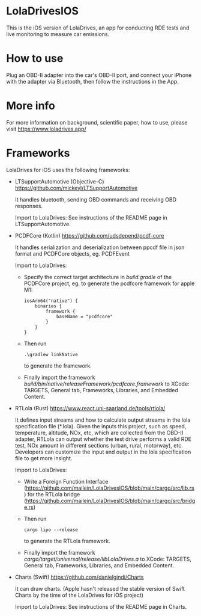 # LolaDrivesIOS
This is the iOS version of LolaDrives, an app for conducting RDE tests and live monitoring to measure car emissions. 

# How to use
Plug an OBD-II adapter into the car's OBD-II port, and connect your iPhone with the adapter via Bluetooth, 
then follow the instructions in the App.

# More info
For more information on background, scientific paper, how to use, please visit https://www.loladrives.app/

# Frameworks

LolaDrives for iOS uses the following frameworks:

- LTSupportAutomotive (Objective-C) https://github.com/mickeyl/LTSupportAutomotive

  It handles bluetooth, sending OBD commands and receiving OBD responses.
  
  Import to LolaDrives: See instructions of the README page in LTSupportAutomotive.

- PCDFCore (Kotlin) https://github.com/udsdepend/pcdf-core
  
  It handles serialization and deserialization between ppcdf file in json format and PCDFCore objects, eg. PCDFEvent
  
  Import to LolaDrives: 
  
    - Specify the correct target architecture in *build.gradle* of the PCDFCore project, eg. to generate the pcdfcore framework for apple M1:
  
      ```
      iosArm64("native") {
          binaries {
              framework {
                  baseName = "pcdfcore"
              }
          }
      }
      ```
    - Then run
      ```
      .\gradlew linkNative
      ```
      to generate the framework.
    
    - Finally import the framework *build/bin/native/releaseFramework/pcdfcore.framework* to XCode: TARGETS, General tab, Frameworks, Libraries, and Embedded Content.
  
- RTLola (Rust) https://www.react.uni-saarland.de/tools/rtlola/
  
  It defines input streams and how to calculate output streams in the lola specification file (*.lola). 
  Given the inputs this project, such as speed, temperature, altitude, NOx, etc, which are collected from the OBD-II adapter,
  RTLola can output whether the test drive performs a valid RDE test, NOx amount in different sections (urban, rural, motorway), etc.
  Developers can customize the input and output in the lola specification file to get more insight.
  
  Import to LolaDrives: 
  - Write a Foreign Function Interface (https://github.com/mailein/LolaDrivesIOS/blob/main/cargo/src/lib.rs) for the RTLola bridge (https://github.com/mailein/LolaDrivesIOS/blob/main/cargo/src/bridge.rs)
  
  - Then run 
    ```
    cargo lipo --release
    ```
    to generate the RTLola framework.
  
  - Finally import the framework *cargo/target/universal/release/libLolaDrives.a* to XCode: TARGETS, General tab, Frameworks, Libraries, and Embedded Content.
  
- Charts (Swift) https://github.com/danielgindi/Charts

  It can draw charts. (Apple hasn't released the stable version of Swift Charts by the time of the LolaDrives for iOS project)
  
  Import to LolaDrives: See instructions of the README page in Charts.
  
